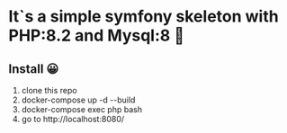 # It`s a simple symfony skeleton with PHP:8.2 and Mysql:8 🐳

## Install 😀

1. clone this repo
2. docker-compose up -d --build
3. docker-compose exec php bash
4. go to http://localhost:8080/ 